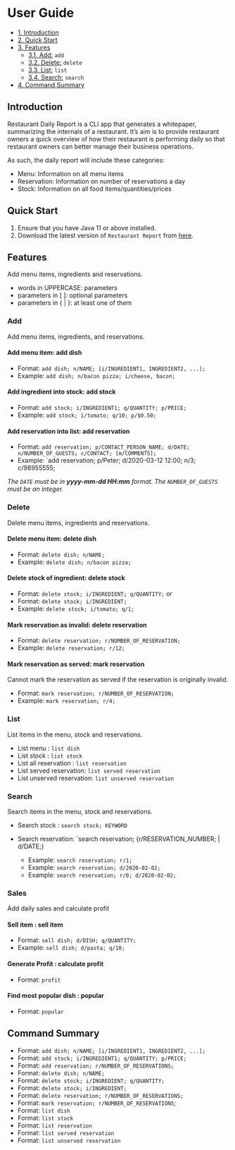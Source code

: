 # User Guide

* [1. Introduction](#introduction)
* [2. Quick Start](#quick-start)
* [3. Features](#features)
    + [3.1. Add:](#add) `add`
    + [3.2. Delete:](#delete) `delete`
    + [3.3. List:](#list) `list`
    + [3.4. Search:](#search) `search`
* [4. Command Summary](#command-summary)

<a name="introduction"></a>

## Introduction

Restaurant Daily Report is a CLI app that generates a whitepaper, 
summarizing the internals of a restaurant. It’s aim is to provide 
restaurant owners a quick overview of how their restaurant is performing 
daily so that restaurant owners can better manage their business operations.

As such, the daily report will include these categories:
* Menu: Information on all menu items
* Reservation: Information on number of reservations a day
* Stock: Information on all food items/quantities/prices

<a name="quick-start"></a>

## Quick Start

1. Ensure that you have Java 11 or above installed.
2. Download the latest version of `Restaurant Report` from [here](https://github.com/AY1920S2-CS2113-T14-4/tp).

<a name="features"></a>

## Features 

Add menu items, ingredients and reservations.

* words in UPPERCASE: parameters
* parameters in [ ]: optional parameters
* parameters in { | }: at least one of them

<a name="add"></a>

### Add
Add menu items, ingredients, and reservations.

#### Add menu item: add dish
* Format: `add dish; n/NAME; [i/INGREDIENT1, INGREDIENT2, ...];`
* Example: `add dish; n/bacon pizza; i/cheese, bacon;`
#### Add ingredient into stock: add stock
* Format: `add stock; i/INGREDIENT1; q/QUANTITY; p/PRICE;`
* Example: `add stock; i/tomato; q/10; p/$0.50;`
#### Add reservation into list: add reservation 
* Format: `add reservation; p/CONTACT_PERSON_NAME; d/DATE; n/NUMBER_OF_GUESTS; c/CONTACT; [m/COMMENTS];`
* Example: `add reservation; p/Peter; d/2020-03-12 12:00; n/3; c/98955555;

*The `DATE` must be in **yyyy-mm-dd HH:mm** format. The `NUMBER_OF_GUESTS` must be an integer.*

<a name="delete"></a>

### Delete
Delete menu items, ingredients and reservations.

#### Delete menu item: delete dish
* Format: `delete dish; n/NAME;`
* Example: `delete dish; n/bacon pizza;`
#### Delete stock of ingredient: delete stock
* Format: `delete stock; i/INGREDIENT; q/QUANTITY;` or
* Format: `delete stock; i/INGREDIENT;`
* Example: `delete stock; i/tomato; q/1;`
#### Mark reservation as invalid: delete reservation
* Format: `delete reservation; r/NUMBER_OF_RESERVATION;`
* Example: `delete reservation; r/12;`
#### Mark reservation as served: mark reservation
Cannot mark the reservation as served if the reservation is originally invalid.
* Format: `mark reservation; r/NUMBER_OF_RESERVATION;`
* Example: `mark reservation; r/4;`

<a name="list"></a>

### List
List items in the menu, stock and reservations.

* List menu : `list dish`
* List stock : `list stock`
* List all reservation : `list reservation`
* List served reservation: `list served reservation`
* List unserved reservation: `list unserved reservation`

<a name="search"></a>

### Search
Search items in the menu, stock and reservations.

* Search stock : `search stock; KEYWORD`

* Search reservation: `search reservation; {r/RESERVATION_NUMBER; | d/DATE;}
  * Example: `search reservation; r/1;`
  * Example: `search reservation; d/2020-02-02;`
  * Example: `search reservation; r/0; d/2020-02-02;`

<a name="command-summary"></a>

### Sales
Add daily sales and calculate profit

#### Sell item : sell item
* Format: `sell dish; d/DISH; q/QUANTITY;`
* Example: `sell dish; d/pasta; q/10;`

#### Generate Profit : calculate profit
* Format: `profit`

#### Find most popular dish : popular
* Format: `popular`

## Command Summary

* Format: `add dish; n/NAME; [i/INGREDIENT1, INGREDIENT2, ...];`
* Format: `add stock; i/INGREDIENT1; q/QUANTITY; p/PRICE;`
* Format: `add reservation; r/NUMBER_OF_RESERVATIONS;`
* Format: `delete dish; n/NAME;`
* Format: `delete stock; i/INGREDIENT; q/QUANTITY;`
* Format: `delete stock; i/INGREDIENT;`
* Format: `delete reservation; r/NUMBER_OF_RESERVATIONS;`
* Format: `mark reservation; r/NUMBER_OF_RESERVATIONS`;
* Format: `list dish`
* Format: `list stock`
* Format: `list reservation`
* Format: `list served reservation`
* Format: `list unserved reservation`
